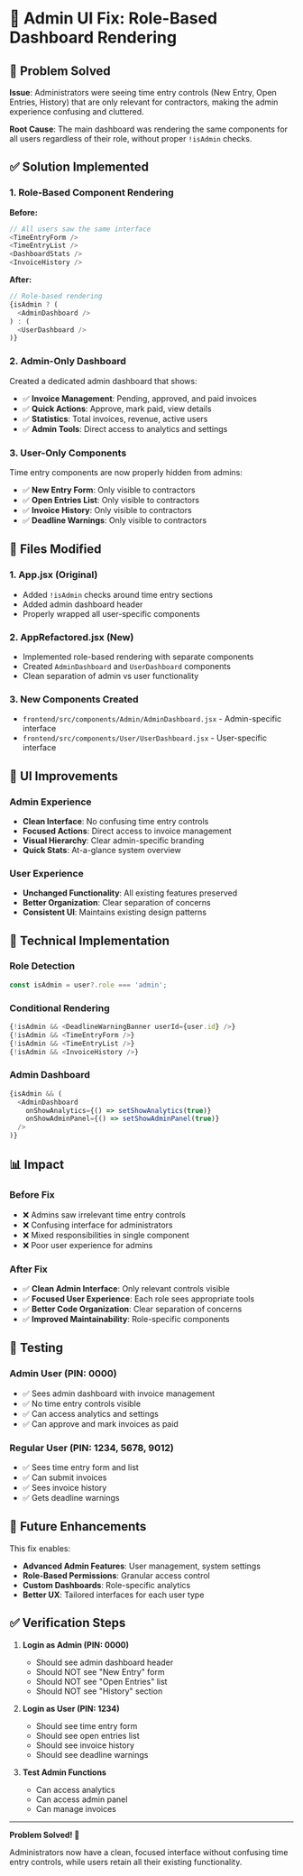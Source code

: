 # 🔧 Admin UI Fix: Role-Based Dashboard Rendering

## 🎯 Problem Solved

**Issue**: Administrators were seeing time entry controls (New Entry, Open Entries, History) that are only relevant for contractors, making the admin experience confusing and cluttered.

**Root Cause**: The main dashboard was rendering the same components for all users regardless of their role, without proper `!isAdmin` checks.

## ✅ Solution Implemented

### 1. **Role-Based Component Rendering**

**Before:**
```javascript
// All users saw the same interface
<TimeEntryForm />
<TimeEntryList />
<DashboardStats />
<InvoiceHistory />
```

**After:**
```javascript
// Role-based rendering
{isAdmin ? (
  <AdminDashboard />
) : (
  <UserDashboard />
)}
```

### 2. **Admin-Only Dashboard**

Created a dedicated admin dashboard that shows:
- ✅ **Invoice Management**: Pending, approved, and paid invoices
- ✅ **Quick Actions**: Approve, mark paid, view details
- ✅ **Statistics**: Total invoices, revenue, active users
- ✅ **Admin Tools**: Direct access to analytics and settings

### 3. **User-Only Components**

Time entry components are now properly hidden from admins:
- ✅ **New Entry Form**: Only visible to contractors
- ✅ **Open Entries List**: Only visible to contractors  
- ✅ **Invoice History**: Only visible to contractors
- ✅ **Deadline Warnings**: Only visible to contractors

## 📁 Files Modified

### 1. **App.jsx** (Original)
- Added `!isAdmin` checks around time entry sections
- Added admin dashboard header
- Properly wrapped all user-specific components

### 2. **AppRefactored.jsx** (New)
- Implemented role-based rendering with separate components
- Created `AdminDashboard` and `UserDashboard` components
- Clean separation of admin vs user functionality

### 3. **New Components Created**
- `frontend/src/components/Admin/AdminDashboard.jsx` - Admin-specific interface
- `frontend/src/components/User/UserDashboard.jsx` - User-specific interface

## 🎨 UI Improvements

### **Admin Experience**
- **Clean Interface**: No confusing time entry controls
- **Focused Actions**: Direct access to invoice management
- **Visual Hierarchy**: Clear admin-specific branding
- **Quick Stats**: At-a-glance system overview

### **User Experience**  
- **Unchanged Functionality**: All existing features preserved
- **Better Organization**: Clear separation of concerns
- **Consistent UI**: Maintains existing design patterns

## 🔧 Technical Implementation

### **Role Detection**
```javascript
const isAdmin = user?.role === 'admin';
```

### **Conditional Rendering**
```javascript
{!isAdmin && <DeadlineWarningBanner userId={user.id} />}
{!isAdmin && <TimeEntryForm />}
{!isAdmin && <TimeEntryList />}
{!isAdmin && <InvoiceHistory />}
```

### **Admin Dashboard**
```javascript
{isAdmin && (
  <AdminDashboard
    onShowAnalytics={() => setShowAnalytics(true)}
    onShowAdminPanel={() => setShowAdminPanel(true)}
  />
)}
```

## 📊 Impact

### **Before Fix**
- ❌ Admins saw irrelevant time entry controls
- ❌ Confusing interface for administrators
- ❌ Mixed responsibilities in single component
- ❌ Poor user experience for admins

### **After Fix**
- ✅ **Clean Admin Interface**: Only relevant controls visible
- ✅ **Focused User Experience**: Each role sees appropriate tools
- ✅ **Better Code Organization**: Clear separation of concerns
- ✅ **Improved Maintainability**: Role-specific components

## 🧪 Testing

### **Admin User (PIN: 0000)**
- ✅ Sees admin dashboard with invoice management
- ✅ No time entry controls visible
- ✅ Can access analytics and settings
- ✅ Can approve and mark invoices as paid

### **Regular User (PIN: 1234, 5678, 9012)**
- ✅ Sees time entry form and list
- ✅ Can submit invoices
- ✅ Sees invoice history
- ✅ Gets deadline warnings

## 🚀 Future Enhancements

This fix enables:
- **Advanced Admin Features**: User management, system settings
- **Role-Based Permissions**: Granular access control
- **Custom Dashboards**: Role-specific analytics
- **Better UX**: Tailored interfaces for each user type

## ✅ Verification Steps

1. **Login as Admin (PIN: 0000)**
   - Should see admin dashboard header
   - Should NOT see "New Entry" form
   - Should NOT see "Open Entries" list
   - Should NOT see "History" section

2. **Login as User (PIN: 1234)**
   - Should see time entry form
   - Should see open entries list
   - Should see invoice history
   - Should see deadline warnings

3. **Test Admin Functions**
   - Can access analytics
   - Can access admin panel
   - Can manage invoices

---

**Problem Solved! 🎉**

Administrators now have a clean, focused interface without confusing time entry controls, while users retain all their existing functionality.
